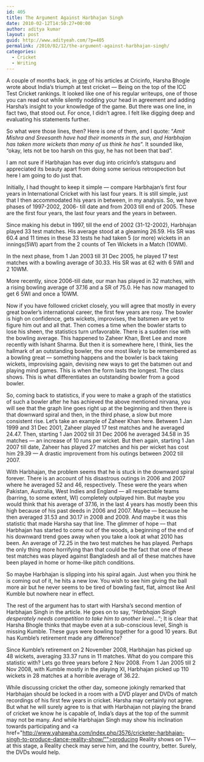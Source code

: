```yaml
---
id: 405
title: The Argument Against Harbhajan Singh
date: 2010-02-12T14:50:27+00:00
author: aditya kumar
layout: post
guid: http://www.adityeah.com/?p=405
permalink: /2010/02/12/the-argument-against-harbhajan-singh/
categories:
  - Cricket
  - Writing
---
```

A couple of months back, in [one](http://www.cricinfo.com/magazine/content/story/438826.html) of his articles at Cricinfo, Harsha Bhogle wrote about India&#8217;s triumph at test cricket &#8212; Being on the top of the ICC Test Cricket rankings. It looked like one of his regular writeups, one of those you can read out while silently nodding your head in agreement and adding Harsha&#8217;s insight to your knowledge of the game. But there was one line, in fact two, that stood out. For once, I didn&#8217;t agree. I felt like digging deep and evaluating his statements further.

So what were those lines, then? Here is one of them, and I quote: &#8220;_Amit Mishra and Sreesanth have had their moments in the sun, and Harbhajan has taken more wickets than many of us think he has_&#8220;. It sounded like, &#8220;okay, lets not be too harsh on this guy, he has not been that bad&#8221;.

I am not sure if Harbhajan has ever dug into cricinfo&#8217;s statsguru and appreciated its beauty apart from doing some serious retrospection but here I am going to do just that.

Initially, I had thought to keep it simple &#8212; compare Harbhajan&#8217;s first four years in International Cricket with his last four years. It is still simple, just that I then accommodated his years in between, in my analysis. So, we have phases of 1997-2002, 2006- till date and from 2003 till end of 2005. These are the first four years, the last four years and the years in between.

Since making his debut in 1997, till the end of 2002 (31-12-2002), Harbhajan played 33 test matches. His average stood at a gleaming 26.59. His SR was 60.4 and 11 times in these 33 tests he had taken 5 (or more) wickets in an innings(5WI) apart from the 2 counts of Ten Wickets in a Match (10WM).

In the next phase, from 1 Jan 2003 till 31 Dec 2005, he played 17 test matches with a bowling average of 30.33. His SR was at 62 with 6 5WI and 2 10WM.

More recently, since 2006-till date, our man has played in 32 matches, with a rising bowling average of 37.16 and a SR of 75.0. He has now managed to get 6 5WI and once a 10WM.

Now if you have followed cricket closely, you will agree that mostly in every great bowler&#8217;s international career, the first few years are rosy. The bowler is high on confidence, gets wickets, improvises, the batsmen are yet to figure him out and all that. Then comes a time when the bowler starts to lose his sheen, the statistics turn unfavorable. There is a sudden rise with the bowling average. This happened to Zaheer Khan, Bret Lee and more recently with Ishant Sharma. But then it is somewhere here, I think, lies the hallmark of an outstanding bowler, the one most likely to be remembered as a bowling great &#8212; something happens and the bowler is back taking wickets, improvising again, devising new ways to get the batsmen out and playing mind games. This is when the form lasts the longest. The class shows. This is what differentiates an outstanding bowler from a good bowler.

So, coming back to statistics, if you were to make a graph of the statistics of such a bowler after he has achieved the above mentioned nirvana, you will see that the graph line goes right up at the beginning and then there is that downward spiral and then, in the third phase, a slow but more consistent rise. Let&#8217;s take an example of Zaheer Khan here. Between 1 Jan 1999 and 31 Dec 2001, Zaheer played 17 test matches and he averaged 24.47. Then, starting 1 Jan 2002 till 31 Dec 2006 he averaged 34.58 in 35 matches &#8212; an increase of 10 runs per wicket. But then again, starting 1 Jan 2007 till date, Zaheer has played 27 matches and his per wicket has cost him 29.39 &#8212; A drastic improvement from his outings between 2002 till 2007.

With Harbhajan, the problem seems that he is stuck in the downward spiral forever. There is an account of his disastrous outings in 2006 and 2007 where he averaged 52 and 46, respectively. These were the years when Pakistan, Australia, West Indies and England &#8212; all respectable teams (barring, to some extent, WI) completely outplayed him. But maybe you would think that his average of 37.16, in the last 4 years has mostly been this high because of his past deeds in 2006 and 2007. Maybe &#8212; because he then averaged 31.53 and 30.17 in 2008 and 2009. And maybe it was this statistic that made Harsha say that line. The glimmer of hope &#8212; that Harbhajan has started to come out of the woods, a beginning of the end of his downward trend goes away when you take a look at what 2010 has been. An average of 72.25 in the two test matches he has played. Perhaps the only thing more horrifying than that could be the fact that one of these test matches was played against Bangladesh and all of these matches have been played in home or home-like pitch conditions.

So maybe Harbhajan is slipping into his spiral again. Just when you think he is coming out of it, he hits a new low. You wish to see him giving the ball more air but he never seems to be tired of bowling fast, flat, almost like Anil Kumble but nowhere near in effect.

The rest of the argument has to start with Harsha&#8217;s second mention of Harbhajan Singh in the article. He goes on to say, &#8220;_Harbhajan Singh desperately needs competition to take him to another level&#8230;_&#8220;; It is clear that Harsha Bhogle thinks that maybe even at a sub-conscious level, Singh is missing Kumble. These guys were bowling together for a good 10 years. But has Kumble&#8217;s retirement made any difference?

Since Kumble&#8217;s retirement on 2 November 2008, Harbhajan has picked up 48 wickets, averaging 33.37 runs in 11 matches. What do you compare this statistic with? Lets go three years before 2 Nov 2008. From 1 Jan 2005 till 2 Nov 2008, with Kumble mostly in the playing XI, Harbhajan picked up 110 wickets in 28 matches at a horrible average of 36.22.

While discussing cricket the other day, someone jokingly remarked that Harbhajan should be locked in a room with a DVD player and DVDs of match recordings of his first few years in cricket. Harsha may certainly not agree. But what he will surely agree to is that with Harbhajan not playing the brand of cricket we know he is capable of, India&#8217;s days at the top of the summit may not be many. And while Harbhajan Singh may show his inclination towards participating and <a href="http://www.yahawaha.com/index.php/3576/cricketer-harbhajan-singh-to-produce-dance-reality-show/"">producing Reality shows on TV</a>&#8212; at this stage, a Reality check may serve him, and the country, better. Surely, the DVDs would help.